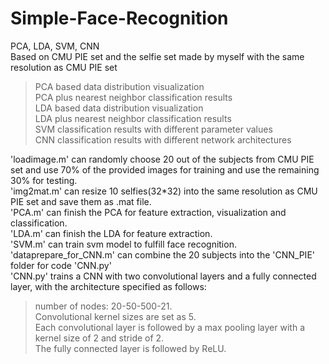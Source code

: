 # Simple-Face-Recognition  
PCA, LDA, SVM, CNN  
Based on CMU PIE set and the selfie set made by myself with the same resolution as CMU PIE set  
> PCA based data distribution visualization  
>PCA plus nearest neighbor classification results  
>LDA based data distribution visualization  
>LDA plus nearest neighbor classification results  
>SVM classification results with different parameter values  
>CNN classification results with different network architectures  
  
'loadimage.m' can randomly choose 20 out of the subjects from CMU PIE set and use 70% of the provided images for training and use the remaining 30% for testing.   
'img2mat.m' can resize 10 selfies(32*32) into the same resolution as CMU PIE set and save them as .mat file.  
'PCA.m' can finish the PCA for feature extraction, visualization and classification.  
'LDA.m' can finish the LDA for feature extraction.  
'SVM.m' can train svm model to fulfill face recognition.  
'dataprepare_for_CNN.m' can combine the 20 subjects into the 'CNN_PIE' folder for code 'CNN.py'  
'CNN.py' trains a CNN with two convolutional layers and a fully connected layer, with the architecture specified as follows:   
>number of nodes: 20-50-500-21.  
>Convolutional kernel sizes are set as 5.   
>Each convolutional layer is followed by a max pooling layer with a kernel size of 2 and stride of 2.  
>The fully connected layer is followed by ReLU.  
